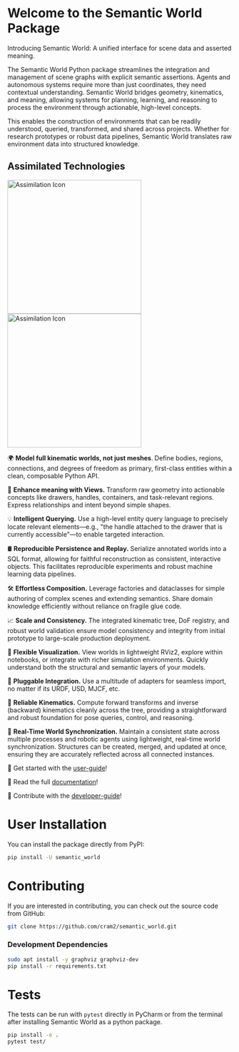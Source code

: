 # Welcome to the Semantic World Package
Introducing Semantic World: A unified interface for scene data and asserted meaning.

The Semantic World Python package streamlines the integration and management of scene graphs with explicit semantic assertions.
Agents and autonomous systems require more than just coordinates, they need contextual understanding. 
Semantic World bridges geometry, kinematics, and meaning, allowing systems for planning, 
learning, and reasoning to process the environment through actionable, high-level concepts.

This enables the construction of environments that can be readily understood,
queried, transformed, and shared across projects.
Whether for research prototypes or robust data pipelines,
Semantic World translates raw environment data into structured knowledge.

## Assimilated Technologies

<image alt="Assimilation Icon" src="doc/_static/images/assimilation_dark_mode.png#gh-dark-mode-only" style="width: 300px; height: auto; object-fit: contain;"></image>
<image alt="Assimilation Icon" src="doc/_static/images/assimilation.png#gh-light-mode-only" style="width: 300px; height: auto; object-fit: contain;"></image>


🌍 **Model full kinematic worlds, not just meshes**. Define bodies, regions, connections, and degrees of freedom as primary, first-class entities within a clean, composable Python API.

🤔 **Enhance meaning with Views.** Transform raw geometry into actionable concepts like drawers, handles, containers, and task-relevant regions. Express relationships and intent beyond simple shapes.

💡 **Intelligent Querying.** Use a high-level entity query language to precisely locate relevant elements—e.g., "the handle attached to the drawer that is currently accessible"—to enable targeted interaction.


🛢️️ **Reproducible Persistence and Replay.** 
Serialize annotated worlds into a SQL format, allowing for faithful reconstruction as consistent, interactive objects. 
This facilitates reproducible experiments and robust machine learning data pipelines.

🛠️ **Effortless Composition.** 
Leverage factories and dataclasses for simple authoring of complex scenes and extending semantics. 
Share domain knowledge efficiently without reliance on fragile glue code.

📈 **Scale and Consistency.** 
The integrated kinematic tree, DoF registry, 
and robust world validation ensure model consistency and integrity from initial prototype to large-scale production deployment.

🔮 **Flexible Visualization.** 
View worlds in lightweight RViz2, explore within notebooks, or integrate with richer simulation environments. 
Quickly understand both the structural and semantic layers of your models.

🔌 **Pluggable Integration.** 
Use a multitude of adapters for seamless import, no matter if its URDF, USD, MJCF, etc. 

🦾 **Reliable Kinematics.** 
Compute forward transforms and inverse (backward) kinematics cleanly across the tree, 
providing a straightforward and robust foundation for pose queries, control, and reasoning.

👯‍ **Real-Time World Synchronization.** 
Maintain a consistent state across multiple processes and robotic agents using lightweight, 
real-time world synchronization. 
Structures can be created, merged, and updated at once, 
ensuring they are accurately reflected across all connected instances.

🚀 Get started with the [user-guide](https://cram2.github.io/semantic_world/user_guide.html#user-guide)!

📖 Read the full [documentation](https://cram2.github.io/semantic_world/intro.html)!

🤝 Contribute with the [developer-guide](https://cram2.github.io/semantic_world/developer_guide.html#developer-guide)!


# User Installation


You can install the package directly from PyPI:

```bash
pip install -U semantic_world
```

# Contributing

If you are interested in contributing, you can check out the source code from GitHub:

```bash
git clone https://github.com/cram2/semantic_world.git
```

### Development Dependencies

```bash
sudo apt install -y graphviz graphviz-dev
pip install -r requirements.txt
```


# Tests
The tests can be run with `pytest` directly in PyCharm or from the terminal after installing Semantic World as a python package.

```bash
pip install -e .
pytest test/
```
